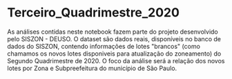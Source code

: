 # Terceiro_Quadrimestre_2020
As análises contidas neste notebook fazem parte do projeto desenvolvido pelo SISZON - DEUSO. O dataset são dados reais, disponíveis no banco de dados do SISZON, contendo informações de lotes "brancos" (como chamamos os novos lotes disponiveis para atualização do zoneamento) do Segundo Quadrimestre de 2020. O foco da análise será a relação dos novos lotes por Zona e Subpreefeitura do município de São Paulo.
